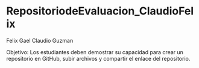 # RepositoriodeEvaluacion_ClaudioFelix
Felix Gael Claudio Guzman

Objetivo: Los estudiantes deben demostrar su capacidad para crear un repositorio en GitHub, subir archivos y compartir el enlace del repositorio.

